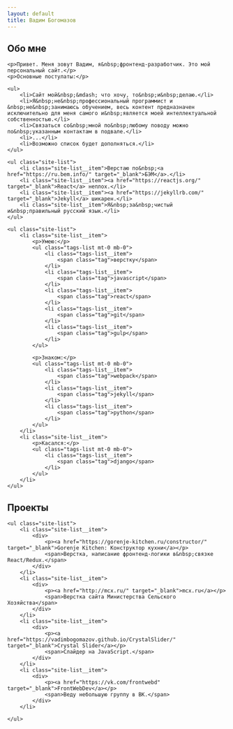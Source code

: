 ```yaml
---
layout: default
title: Вадим Богомазов
---
```

<section class="site-section">
    <h2>Обо мне</h2>

    <p>Привет. Меня зовут Вадим, я&nbsp;фронтенд-разработчик. Это мой персональный сайт.</p>
    <p>Основные постулаты:</p>

    <ul>
        <li>Сайт мой&nbsp;&mdash; что хочу, то&nbsp;и&nbsp;делаю.</li>
        <li>Я&nbsp;не&nbsp;профессиональный программист и  &nbsp;не&nbsp;занимаюсь обучением, весь контент предназначен исключительно для меня самого и&nbsp;является моей интеллектуальной собственностью.</li>
        <li>Связаться со&nbsp;мной по&nbsp;любому поводу можно по&nbsp;указанным контактам в подвале.</li>
        <li>...</li>
        <li>Возможно список будет дополняться.</li>
    </ul>

    <ul class="site-list">
        <li class="site-list__item">Верстаю по&nbsp;<a href="https://ru.bem.info/" target="_blank">БЭМ</a>.</li>
        <li class="site-list__item"><a href="https://reactjs.org/" target="_blank">React</a> неплох.</li>
        <li class="site-list__item"><a href="https://jekyllrb.com/" target="_blank">Jekyll</a> шикарен.</li>
        <li class="site-list__item">Я&nbsp;за&nbsp;чистый и&nbsp;правильный русский язык.</li>
    </ul>

    <ul class="site-list">
        <li class="site-list__item">
            <p>Умею:</p>
            <ul class="tags-list mt-0 mb-0">
                <li class="tags-list__item">
                    <span class="tag">верстку</span>
                </li>
                <li class="tags-list__item">
                    <span class="tag">javascript</span>
                </li>
                <li class="tags-list__item">
                    <span class="tag">react</span>
                </li>
                <li class="tags-list__item">
                    <span class="tag">git</span>
                </li>
                <li class="tags-list__item">
                    <span class="tag">gulp</span>
                </li>
            </ul>

            <p>Знаком:</p>
            <ul class="tags-list mt-0 mb-0">
                <li class="tags-list__item">
                    <span class="tag">webpack</span>
                </li>
                <li class="tags-list__item">
                    <span class="tag">jekyll</span>
                </li>
                <li class="tags-list__item">
                    <span class="tag">python</span>
                </li>
            </ul>
        </li>
        <li class="site-list__item">
            <p>Касался:</p>
            <ul class="tags-list mt-0 mb-0">
                <li class="tags-list__item">
                    <span class="tag">django</span>
                </li>
            </ul>
        </li>
    </ul>
</section>

<section class="site-section">
    <h2>Проекты</h2>

    <ul class="site-list">
        <li class="site-list__item">
            <div>
                <p><a href="https://gorenje-kitchen.ru/constructor/" target="_blank">Gorenje Kitchen: Конструктор кухни</a></p>
                <span>Верстка, написание фронтенд-логики в&nbsp;связке React/Redux.</span>
            </div>
        </li>
        <li class="site-list__item">
            <div>
                <p><a href="http://mcx.ru/" target="_blank">mcx.ru</a></p>
                <span>Верстка сайта Министерства Сельского Хозяйства</span>
            </div>
        </li>
        <li class="site-list__item">
            <div>
                <p><a href="https://vadimbogomazov.github.io/CrystalSlider/" target="_blank">Crystal Slider</a></p>
                <span>Cлайдер на JavaScript.</span>
            </div>
        </li>
        <li class="site-list__item">
            <div>
                <p><a href="https://vk.com/frontwebd" target="_blank">FrontWebDev</a></p>
                <span>Веду небольшую группу в ВК.</span>
            </div>
        </li>
        
    </ul>
</section>
